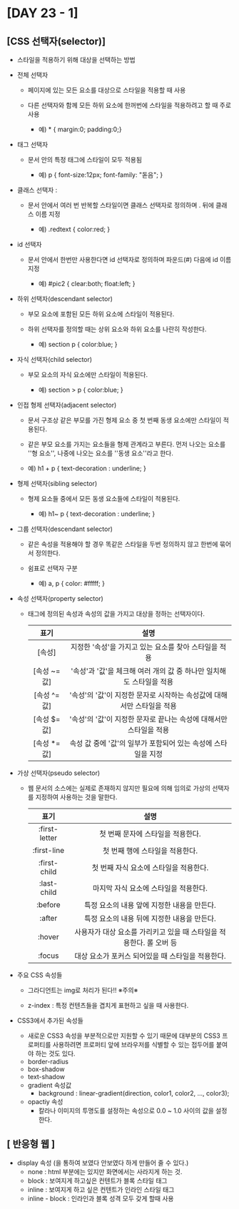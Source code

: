 # [DAY 23 - 1]



## [CSS 선택자(selector)]

- 스타일을 적용하기 위해 대상을 선택하는 방법

  

- 전체 선택자

  - 페이지에 있는 모든 요소를 대상으로 스타일을 적용할 때 사용

  - 다른 선택자와 함께 모든 하위 요소에 한꺼번에 스타일을 적용하려고 할 때 주로 사용

    - 예) * { margin:0; padding:0;}

      

- 태그 선택자

  - 문서 안의 특정 태그에 스타일이 모두 적용됨

    - 예) p { font-size:12px; font-family: "돋음"; }

      

- 클래스 선택자 :

  - 문서 안에서 여러 번 반복할 스타일이면 클래스 선택자로 정의하며 . 뒤에 클래스 이름 지정

    - 예) .redtext { color:red; }

      

- id 선택자

  - 문서 안에서 한번만 사용한다면 id 선택자로 정의하며 파운드(#) 다음에 id 이름 지정

    - 예) #pic2 { clear:both; float:left; }

      

- 하위 선택자(descendant selector)

  - 부모 요소에 포함된 모든 하위 요소에 스타일이 적용된다.

  - 하위 선택자를 정의할 때는 상위 요소와 하위 요소를 나란히 작성한다.

    - 예) section p { color:blue; }

      

- 자식 선택자(child selector)

  - 부모 요소의 자식 요소에만 스타일이 적용된다.

    - 예) section > p { color:blue; }

      

- 인접 형제 선택자(adjacent selector)

  - 문서 구조상 같은 부모를 가진 형제 요소 중 첫 번째 동생 요소에만 스타일이 적용된다.

  - 같은 부모 요소를 가지는 요소들을 형제 관계라고 부른다. 먼저 나오는 요소를 ''형 요소'', 나중에 나오는 요소를 ''동생 요소''라고 한다.

  - 예) h1 + p { text-decoration : underline; }

- 형제 선택자(sibling selector)

  - 형제 요소들 중에서 모든 동생 요소들에 스타일이 적용된다.

    - 예) h1~ p { text-decoration : underline; }

      

- 그룹 선택자(descendant selector)

  - 같은 속성을 적용해야 할 경우 똑같은 스타일을 두번 정의하지 않고 한번에 묶어서 정의한다.

  - 쉼표로 선택자 구분

    - 예) a, p { color: #fffff; }

      

- 속성 선택자(property selector)

  - 태그에 정의된 속성과 속성의 값을 가지고 대상을 정하는 선택자이다.

    |     표기     |                             설명                             |
    | :----------: | :----------------------------------------------------------: |
    |    [속성]    |    지정한 '속성'을 가지고 있는 요소를 찾아 스타일을 적용     |
    | [속성 ~= 값] | '속성'과 '값'을 체크해 여러 개의 값 중 하나만 일치해도 스타일을 적용 |
    | [속성 ^= 값] | '속성'의 '값'이 지정한 문자로 시작하는 속성값에 대해서만 스타일을 적용 |
    | [속성 $= 값] | '속성'의 '값'이 지정한 문자로 끝나는 속성에 대해서만 스타일을 적용 |
    | [속성 *= 값] | 속성 값 중에 '값'의 일부가 포함되어 있는 속성에 스타일을 지정 |

    

- 가상 선택자(pseudo selector)

  - 웹 문서의 소스에는 실제로 존재하지 않지만 필요에 의해 임의로 가상의 선택자를 지정하여 사용하는 것을 말한다.

    |     표기      |                             설명                             |
    | :-----------: | :----------------------------------------------------------: |
    | :first-letter |              첫 번째 문자에 스타일을 적용한다.               |
    |  :first-line  |               첫 번째 행에 스타일을 적용한다.                |
    | :first-child  |            첫 번째 자식 요소에 스타일을 적용한다.            |
    |  :last-child  |            마지막 자식 요소에 스타일을 적용한다.             |
    |    :before    |         특정 요소의 내용 앞에 지정한 내용을 만든다.          |
    |    :after     |         특정 요소의 내용 뒤에 지정한 내용을 만든다.          |
    |    :hover     | 사용자가 대상 요소를 가리키고 있을 때 스타일을 적용한다. 롤 오버 등 |
    |    :focus     |      대상 요소가 포커스 되어있을 때 스타일을 적용한다.       |

    

- 주요 CSS 속성들

  - 그라디언트는 img로 처리가 된다!!  ※주의※

  - z-index : 특정 컨텐츠들을 겹치게 표현하고 싶을 때 사용한다.

    

- CSS3에서 추가된 속성들

  - 새로운 CSS3 속성을 부분적으로만 지원할 수 있기 때문에 대부분의 CSS3 프로퍼티를 사용하려면 프로퍼티 앞에 브라우저를 식별할 수 있는 접두어를 붙여야 하는 것도 있다.
  - border-radius
  - box-shadow
  - text-shadow
  - gradient 속성값
    - background : linear-gradient(direction, color1, color2, ..., color3);
  - opactiy 속성
    - 칼라나 이미지의 투명도를 설정하는 속성으로 0.0 ~ 1.0 사이의 값을 설정한다.



## [ 반응형 웹 ]

- display 속성 (을 통하여 보였다 안보였다 하게 만들어 줄 수 있다.)
  - none : html 부분에는 있지만 화면에서는 사라지게 하는 것.
  - block : 보여지게 하고싶은 컨텐트가 블록 스타일 태그
  - inline : 보여지게 하고 싶은 컨텐트가 인라인 스타일 태그
  - inline - block : 인라인과 블록 성격 모두 갖게 할때 사용